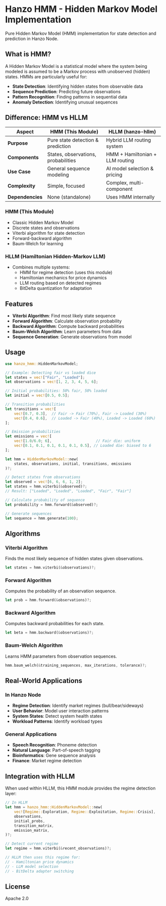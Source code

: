 # Hanzo HMM - Hidden Markov Model Implementation

Pure Hidden Markov Model (HMM) implementation for state detection and prediction in Hanzo Node.

## What is HMM?

A Hidden Markov Model is a statistical model where the system being modeled is assumed to be a Markov process with unobserved (hidden) states. HMMs are particularly useful for:

- **State Detection**: Identifying hidden states from observable data
- **Sequence Prediction**: Predicting future observations
- **Pattern Recognition**: Finding patterns in sequential data
- **Anomaly Detection**: Identifying unusual sequences

## Difference: HMM vs HLLM

| Aspect | HMM (This Module) | HLLM (hanzo-hllm) |
|--------|-------------------|-------------------|
| **Purpose** | Pure state detection & prediction | Hybrid LLM routing system |
| **Components** | States, observations, probabilities | HMM + Hamiltonian + LLM routing |
| **Use Case** | General sequence modeling | AI model selection & pricing |
| **Complexity** | Simple, focused | Complex, multi-component |
| **Dependencies** | None (standalone) | Uses HMM internally |

### HMM (This Module)
- Classic Hidden Markov Model
- Discrete states and observations
- Viterbi algorithm for state detection
- Forward-backward algorithm
- Baum-Welch for learning

### HLLM (Hamiltonian Hidden-Markov LLM)
- Combines multiple systems:
  - HMM for regime detection (uses this module)
  - Hamiltonian mechanics for price dynamics
  - LLM routing based on detected regimes
  - BitDelta quantization for adaptation

## Features

- **Viterbi Algorithm**: Find most likely state sequence
- **Forward Algorithm**: Calculate observation probability
- **Backward Algorithm**: Compute backward probabilities
- **Baum-Welch Algorithm**: Learn parameters from data
- **Sequence Generation**: Generate observations from model

## Usage

```rust
use hanzo_hmm::HiddenMarkovModel;

// Example: Detecting fair vs loaded dice
let states = vec!["Fair", "Loaded"];
let observations = vec![1, 2, 3, 4, 5, 6];

// Initial probabilities: 50% fair, 50% loaded
let initial = vec![0.5, 0.5];

// Transition probabilities
let transitions = vec![
    vec![0.7, 0.3],  // Fair -> Fair (70%), Fair -> Loaded (30%)
    vec![0.4, 0.6],  // Loaded -> Fair (40%), Loaded -> Loaded (60%)
];

// Emission probabilities
let emissions = vec![
    vec![1.0/6.0; 6],                    // Fair die: uniform
    vec![0.1, 0.1, 0.1, 0.1, 0.1, 0.5], // Loaded die: biased to 6
];

let hmm = HiddenMarkovModel::new(
    states, observations, initial, transitions, emissions
)?;

// Detect states from observations
let observed = vec![6, 6, 6, 1, 2];
let states = hmm.viterbi(&observed)?;
// Result: ["Loaded", "Loaded", "Loaded", "Fair", "Fair"]

// Calculate probability of sequence
let probability = hmm.forward(&observed)?;

// Generate sequences
let sequence = hmm.generate(100);
```

## Algorithms

### Viterbi Algorithm
Finds the most likely sequence of hidden states given observations.

```rust
let states = hmm.viterbi(&observations)?;
```

### Forward Algorithm
Computes the probability of an observation sequence.

```rust
let prob = hmm.forward(&observations)?;
```

### Backward Algorithm
Computes backward probabilities for each state.

```rust
let beta = hmm.backward(&observations)?;
```

### Baum-Welch Algorithm
Learns HMM parameters from observation sequences.

```rust
hmm.baum_welch(&training_sequences, max_iterations, tolerance)?;
```

## Real-World Applications

### In Hanzo Node
- **Regime Detection**: Identify market regimes (bull/bear/sideways)
- **User Behavior**: Model user interaction patterns
- **System States**: Detect system health states
- **Workload Patterns**: Identify workload types

### General Applications
- **Speech Recognition**: Phoneme detection
- **Natural Language**: Part-of-speech tagging
- **Bioinformatics**: Gene sequence analysis
- **Finance**: Market regime detection

## Integration with HLLM

When used within HLLM, this HMM module provides the regime detection layer:

```rust
// In HLLM
let hmm = hanzo_hmm::HiddenMarkovModel::new(
    vec![Regime::Exploration, Regime::Exploitation, Regime::Crisis],
    observations,
    initial_probs,
    transition_matrix,
    emission_matrix,
)?;

// Detect current regime
let regime = hmm.viterbi(&recent_observations)?;

// HLLM then uses this regime for:
// - Hamiltonian price dynamics
// - LLM model selection
// - BitDelta adapter switching
```

## License

Apache 2.0